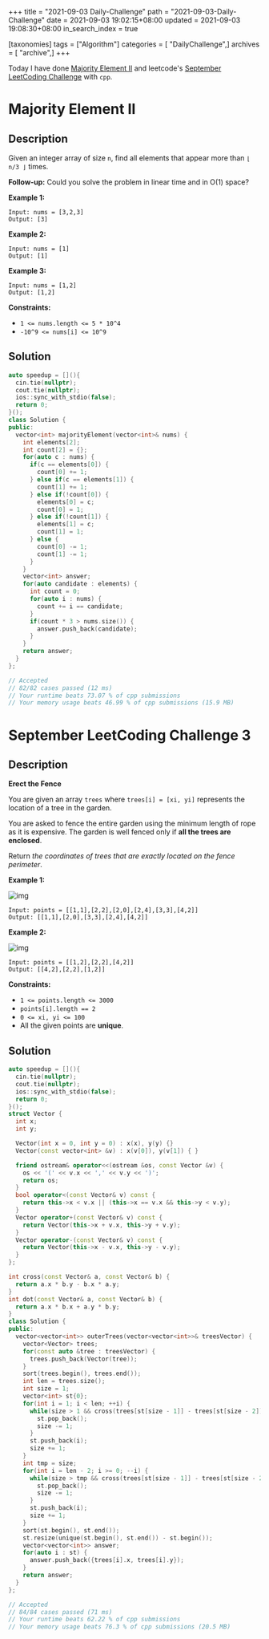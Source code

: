 +++
title = "2021-09-03 Daily-Challenge"
path = "2021-09-03-Daily-Challenge"
date = 2021-09-03 19:02:15+08:00
updated = 2021-09-03 19:08:30+08:00
in_search_index = true

[taxonomies]
tags = ["Algorithm"]
categories = [ "DailyChallenge",]
archives = [ "archive",]
+++

Today I have done [Majority Element II](https://leetcode.com/problems/majority-element-ii/description/) and leetcode's [September LeetCoding Challenge](https://leetcode.com/explore/featured/card/september-leetcoding-challenge-2021/636/week-1-september-1st-september-7th/3961/) with `cpp`.

<!-- more -->

# Majority Element II

## Description

Given an integer array of size `n`, find all elements that appear more than `⌊ n/3 ⌋` times.

**Follow-up:** Could you solve the problem in linear time and in O(1) space?

 

**Example 1:**

```
Input: nums = [3,2,3]
Output: [3]
```

**Example 2:**

```
Input: nums = [1]
Output: [1]
```

**Example 3:**

```
Input: nums = [1,2]
Output: [1,2]
```

 

**Constraints:**

- `1 <= nums.length <= 5 * 10^4`
- `-10^9 <= nums[i] <= 10^9`

## Solution

``` cpp
auto speedup = [](){
  cin.tie(nullptr);
  cout.tie(nullptr);
  ios::sync_with_stdio(false);
  return 0;
}();
class Solution {
public:
  vector<int> majorityElement(vector<int>& nums) {
    int elements[2];
    int count[2] = {};
    for(auto c : nums) {
      if(c == elements[0]) {
        count[0] += 1;
      } else if(c == elements[1]) {
        count[1] += 1;
      } else if(!count[0]) {
        elements[0] = c;
        count[0] = 1;
      } else if(!count[1]) {
        elements[1] = c;
        count[1] = 1;
      } else {
        count[0] -= 1;
        count[1] -= 1;
      }
    }
    vector<int> answer;
    for(auto candidate : elements) {
      int count = 0;
      for(auto i : nums) {
        count += i == candidate;
      }
      if(count * 3 > nums.size()) {
        answer.push_back(candidate);
      }
    }
    return answer;
  }
};

// Accepted
// 82/82 cases passed (12 ms)
// Your runtime beats 73.07 % of cpp submissions
// Your memory usage beats 46.99 % of cpp submissions (15.9 MB)
```

# September LeetCoding Challenge 3

## Description

**Erect the Fence**

You are given an array `trees` where `trees[i] = [xi, yi]` represents the location of a tree in the garden.

You are asked to fence the entire garden using the minimum length of rope as it is expensive. The garden is well fenced only if **all the trees are enclosed**.

Return *the coordinates of trees that are exactly located on the fence perimeter*.

 

**Example 1:**

![img](https://assets.leetcode.com/uploads/2021/04/24/erect2-plane.jpg)

```
Input: points = [[1,1],[2,2],[2,0],[2,4],[3,3],[4,2]]
Output: [[1,1],[2,0],[3,3],[2,4],[4,2]]
```

**Example 2:**

![img](https://assets.leetcode.com/uploads/2021/04/24/erect1-plane.jpg)

```
Input: points = [[1,2],[2,2],[4,2]]
Output: [[4,2],[2,2],[1,2]]
```

 

**Constraints:**

- `1 <= points.length <= 3000`
- `points[i].length == 2`
- `0 <= xi, yi <= 100`
- All the given points are **unique**.

## Solution

``` cpp
auto speedup = [](){
  cin.tie(nullptr);
  cout.tie(nullptr);
  ios::sync_with_stdio(false);
  return 0;
}();
struct Vector {
  int x;
  int y;

  Vector(int x = 0, int y = 0) : x(x), y(y) {}
  Vector(const vector<int> &v) : x(v[0]), y(v[1]) { }

  friend ostream& operator<<(ostream &os, const Vector &v) {
    os << '(' << v.x << ',' << v.y << ')';
    return os;
  }
  bool operator<(const Vector& v) const {
    return this->x < v.x || (this->x == v.x && this->y < v.y);
  }
  Vector operator+(const Vector& v) const {
    return Vector(this->x + v.x, this->y + v.y);
  }
  Vector operator-(const Vector& v) const {
    return Vector(this->x - v.x, this->y - v.y);
  }
};

int cross(const Vector& a, const Vector& b) {
  return a.x * b.y - b.x * a.y;
}
int dot(const Vector& a, const Vector& b) {
  return a.x * b.x + a.y * b.y;
}
class Solution {
public:
  vector<vector<int>> outerTrees(vector<vector<int>>& treesVector) {
    vector<Vector> trees;
    for(const auto &tree : treesVector) {
      trees.push_back(Vector(tree));
    }
    sort(trees.begin(), trees.end());
    int len = trees.size();
    int size = 1;
    vector<int> st{0};
    for(int i = 1; i < len; ++i) {
      while(size > 1 && cross(trees[st[size - 1]] - trees[st[size - 2]], trees[i] - trees[st[size - 1]]) < 0) {
        st.pop_back();
        size -= 1;
      }
      st.push_back(i);
      size += 1;
    }
    int tmp = size;
    for(int i = len - 2; i >= 0; --i) {
      while(size > tmp && cross(trees[st[size - 1]] - trees[st[size - 2]], trees[i] - trees[st[size - 1]]) < 0) {
        st.pop_back();
        size -= 1;
      }
      st.push_back(i);
      size += 1;
    }
    sort(st.begin(), st.end());
    st.resize(unique(st.begin(), st.end()) - st.begin());
    vector<vector<int>> answer;
    for(auto i : st) {
      answer.push_back({trees[i].x, trees[i].y});
    }
    return answer;
  }
};

// Accepted
// 84/84 cases passed (71 ms)
// Your runtime beats 62.22 % of cpp submissions
// Your memory usage beats 76.3 % of cpp submissions (20.5 MB)
```
